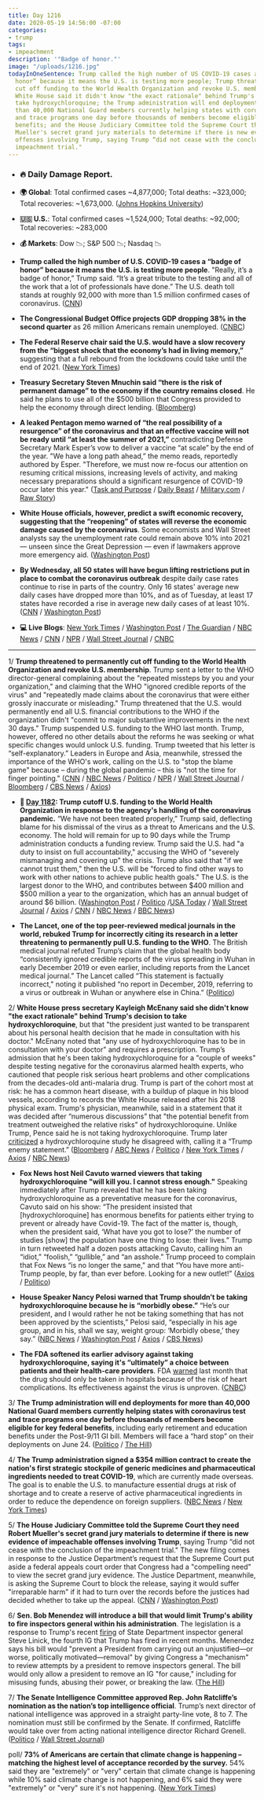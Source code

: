 ```yaml
---
title: Day 1216
date: 2020-05-19 14:56:00 -07:00
categories:
- trump
tags:
- impeachment
description: '"Badge of honor."'
image: "/uploads/1216.jpg"
todayInOneSentence: Trump called the high number of US COVID-19 cases a “badge of
  honor” because it means the U.S. is testing more people; Trump threatened to permanently
  cut off funding to the World Health Organization and revoke U.S. membership; the
  White House said it didn't know "the exact rationale" behind Trump's decision to
  take hydroxychloroquine; the Trump administration will end deployments for more
  than 40,000 National Guard members currently helping states with coronavirus test
  and trace programs one day before thousands of members become eligible for key federal
  benefits; and the House Judiciary Committee told the Supreme Court they need Robert
  Mueller's secret grand jury materials to determine if there is new evidence of impeachable
  offenses involving Trump, saying Trump “did not cease with the conclusion of the
  impeachment trial."
---
```


* ### 🔥 Daily Damage Report.

* **🌍 Global**: Total confirmed cases \~4,877,000; Total deaths: \~323,000; Total recoveries: \~1,673,000. ([Johns Hopkins University](https://coronavirus.jhu.edu/map.html))

* **🇺🇸 U.S.**: Total confirmed cases \~1,524,000; Total deaths: \~92,000; Total recoveries: \~283,000

* **💰 Markets**: Dow 📉; S&P 500 📉; Nasdaq 📉

* **Trump called the high number of U.S. COVID-19 cases a “badge of honor” because it means the U.S. is testing more people**. "Really, it’s a badge of honor,” Trump said. “It’s a great tribute to the testing and all of the work that a lot of professionals have done.” The U.S. death toll stands at roughly 92,000 with more than 1.5 million confirmed cases of coronavirus. ([CNN](https://www.cnn.com/us/live-news/us-coronavirus-update-05-19-20/h_98a6b2ecde33e2bc7a7bba956fe22235))

* **The Congressional Budget Office projects GDP dropping 38% in the second quarter** as 26 million Americans remain unemployed. ([CNBC](https://www.cnbc.com/2020/05/19/cbo-projects-38percent-drop-in-gdp-2point1-trillion-increase-in-the-deficit.html))

* **The Federal Reserve chair said the U.S. would have a slow recovery from the “biggest shock that the economy’s had in living memory,”** suggesting that a full rebound from the lockdowns could take until the end of 2021. ([New York Times](https://www.nytimes.com/2020/05/17/business/economy/fed-powell-economic-recovery.html))

* **Treasury Secretary Steven Mnuchin said “there is the risk of permanent damage” to the economy if the country remains closed**. He said he plans to use all of the $500 billion that Congress provided to help the economy through direct lending. ([Bloomberg](https://www.bloomberg.com/news/articles/2020-05-19/mnuchin-says-he-plans-to-exhaust-direct-lending-funds-for-virus?srnd=premium&sref=MIBMEEoj))

* **A leaked Pentagon memo warned of “the real possibility of a resurgence” of the coronavirus and that an effective vaccine will not be ready until “at least the summer of 2021,”** contradicting Defense Secretary Mark Esper’s vow to deliver a vaccine “at scale” by the end of the year. "We have a long path ahead,” the memo reads, reportedly authored by Esper. "Therefore, we must now re-focus our attention on resuming critical missions, increasing levels of activity, and making necessary preparations should a significant resurgence of COVID-19 occur later this year." ([Task and Purpose](https://taskandpurpose.com/news/coronavirus-vaccine-pentagon-memo) / [Daily Beast](https://www.thedailybeast.com/leaked-pentagon-memo-says-vaccine-not-likely-to-be-ready-until-summer-2021-report-says) / [Military.com](https://www.military.com/daily-news/2020/05/19/leaked-pentagon-memo-warns-real-possibility-covid-19-resurgence-no-vaccine-until-2021.html) / [Raw Story](https://www.rawstory.com/2020/05/leaked-pentagon-memo-undercuts-trumps-covid-19-happy-talk-and-projects-no-vaccine-until-next-summer/))

* **White House officials, however, predict a swift economic recovery, suggesting that the “reopening” of states will reverse the economic damage caused by the coronavirus**. Some economists and Wall Street analysts say the unemployment rate could remain above 10% into 2021 — unseen since the Great Depression — even if lawmakers approve more emergency aid. ([Washington Post](https://www.washingtonpost.com/business/2020/05/19/white-house-coronavirus-economic-recovery/))

* **By Wednesday, all 50 states will have begun lifting restrictions put in place to combat the coronavirus outbreak** despite daily case rates continue to rise in parts of the country. Only 16 states' average new daily cases have dropped more than 10%, and as of Tuesday, at least 17 states have recorded a rise in average new daily cases of at least 10%. ([CNN](https://www.cnn.com/2020/05/19/health/us-coronavirus-tuesday/index.html) / [Washington Post](https://www.washingtonpost.com/graphics/2020/national/states-reopening-coronavirus-map/?tid=lk_inline_manual_3&itid=lk_inline_manual_3))

* **💻 Live Blogs**: [New York Times](https://www.nytimes.com/2020/05/19/us/coronavirus-usa-live.html?action=click&module=Spotlight&pgtype=Homepage) / [Washington Post](https://www.washingtonpost.com/nation/2020/05/19/coronavirus-update-us/) / [The Guardian](https://www.theguardian.com/world/live/2020/may/19/coronavirus-us-live-trump-taking-hydroxychloroquine-withdraw-who-biden-obama-latest-news-updates) / [NBC News](https://www.nbcnews.com/health/health-news/live-blog/2020-05-19-coronavirus-news-n1210081) / [CNN](https://www.cnn.com/us/live-news/us-coronavirus-update-05-19-20/h_98a6b2ecde33e2bc7a7bba956fe22235) / [NPR](https://www.npr.org/sections/coronavirus-live-updates) / [Wall Street Journal](https://www.wsj.com/livecoverage/coronavirus-2020-05-19?mod=theme_coronavirus-ribbon) / [CNBC](https://www.cnbc.com/2020/05/19/coronavirus-live-updates.html)

---

1/ **Trump threatened to permanently cut off funding to the World Health Organization and revoke U.S. membership**. Trump sent a letter to the WHO director-general complaining about the "repeated missteps by you and your organization," and claiming that the WHO "ignored credible reports of the virus" and "repeatedly made claims about the coronavirus that were either grossly inaccurate or misleading." Trump threatened that the U.S. would permanently end all U.S. financial contributions to the WHO if the organization didn't "commit to major substantive improvements in the next 30 days." Trump suspended U.S. funding to the WHO last month. Trump, however, offered no other details about the reforms he was seeking or what specific changes would unlock U.S. funding. Trump tweeted that his letter is “self-explanatory.” Leaders in Europe and Asia, meanwhile, stressed the importance of the WHO's work, calling on the U.S. to "stop the blame game" because – during the global pandemic – this is "not the time for finger pointing." ([CNN](https://www.cnn.com/2020/05/19/us/trump-who-funding-threat-explainer-intl/index.html) / [NBC News](https://www.nbcnews.com/politics/politics-news/trump-threatens-make-who-funding-freeze-permanent-n1210041) / [Politico](https://www.politico.com/news/2020/05/19/trump-world-health-organization-funding-267590) / [NPR](https://www.npr.org/sections/coronavirus-live-updates/2020/05/19/858579903/trump-says-cuts-to-who-funding-will-be-final-if-it-doesnt-commit-to-major-change) / [Wall Street Journal](https://www.wsj.com/articles/chinas-president-pledges-2-billion-for-coronavirus-pandemic-11589802504?mod=hp_lead_pos3) / [Bloomberg](https://www.bloomberg.com/news/articles/2020-05-19/trump-threatens-who-with-permanent-cutoff-of-u-s-funds?sref=MIBMEEoj) / [CBS News](https://www.cbsnews.com/news/trump-threatensworld-health-organization-funding-suspension-permanent/) / [Axios](https://www.axios.com/trump-xi-world-health-organization-china-coronavirus-79b39227-e9af-4b89-ad3b-42aa2ae55c1b.html))

* **📌 [Day 1182](https://whatthefuckjusthappenedtoday.com/2020/04/15/day-1182/#1-trump-cutoff-u-s-funding-to-the-wo): Trump cutoff U.S. funding to the World Health Organization in response to the agency's handling of the coronavirus pandemic.** “We have not been treated properly,” Trump said, deflecting blame for his dismissal of the virus as a threat to Americans and the U.S. economy. The hold will remain for up to 90 days while the Trump administration conducts a funding review. Trump said the U.S. had "a duty to insist on full accountability," accusing the WHO of "severely mismanaging and covering up" the crisis. Trump also said that "if we cannot trust them," then the U.S. will be "forced to find other ways to work with other nations to achieve public health goals." The U.S. is the largest donor to the WHO, and contributes between $400 million and $500 million a year to the organization, which has an annual budget of around $6 billion. ([Washington Post](https://www.washingtonpost.com/politics/trump-announces-cutoff-of-new-funding-for-the-world-health-organization-over-pandemic-response/2020/04/14/f1df101e-7e9f-11ea-a3ee-13e1ae0a3571_story.html) / [Politico](https://www.politico.com/news/2020/04/14/trump-world-health-organization-funding-186786) /[USA Today](https://www.usatoday.com/story/news/politics/2020/04/14/coronavirus-trump-halt-funding-world-health-organization/2983707001/) / [Wall Street Journal](https://www.wsj.com/articles/u-s-will-halt-funding-to-world-health-organization-over-coronavirus-response-11586905300) / [Axios](https://www.axios.com/trump-world-health-organization-funding-65de2595-2d5e-4a6c-b7c6-9c18aa4cb905.html) / [CNN](https://www.cnn.com/2020/04/14/politics/donald-trump-world-health-organization-funding-coronavirus/index.html) / [NBC News](https://www.nbcnews.com/news/world/global-criticism-grows-trump-move-end-who-funding-amid-pandemic-n1184146) / [BBC News](https://www.bbc.com/news/world-us-canada-52291654))

* **The Lancet, one of the top peer-reviewed medical journals in the world, rebuked Trump for incorrectly citing its research in a letter threatening to permanently pull U.S. funding to the WHO**. The British medical journal refuted Trump’s claim that the global health body “consistently ignored credible reports of the virus spreading in Wuhan in early December 2019 or even earlier, including reports from the Lancet medical journal.” The Lancet called “This statement is factually incorrect," noting it published “no report in December, 2019, referring to a virus or outbreak in Wuhan or anywhere else in China.” ([Politico](https://www.politico.com/news/2020/05/19/trump-who-letter-error-267995))

2/ **White House press secretary Kayleigh McEnany said she didn't know "the exact rationale" behind Trump's decision to take hydroxychloroquine**, but that "the president just wanted to be transparent about his personal health decision that he made in consultation with his doctor." McEnany noted that "any use of hydroxychloroquine has to be in consultation with your doctor" and requires a prescription. Trump’s admission that he's been taking hydroxychloroquine for a "couple of weeks" despite testing negative for the coronavirus alarmed health experts, who cautioned that people risk serious heart problems and other complications from the decades-old anti-malaria drug. Trump is part of the cohort most at risk: he has a common heart disease, with a buildup of plaque in his blood vessels, according to records the White House released after his 2018 physical exam. Trump's physician, meanwhile, said in a statement that it was decided after “numerous discussions” that "the potential benefit from treatment outweighed the relative risks" of hydroxychloroquine. Unlike Trump, Pence said he is not taking hydroxychloroquine. Trump later [criticized](https://www.theguardian.com/world/live/2020/may/19/coronavirus-us-live-trump-taking-hydroxychloroquine-withdraw-who-biden-obama-latest-news-updates?page=with:block-5ec425648f08a1782fa7dbff#block-5ec425648f08a1782fa7dbff) a hydroxychloroquine study he disagreed with, calling it a “Trump enemy statement.” ([Bloomberg](https://www.bloomberg.com/news/articles/2020-05-19/talk-to-a-doctor-before-taking-hydroxychloroquine-mcenany-says?srnd=premium&sref=MIBMEEoj) / [ABC News](https://abcnews.go.com/Politics/coronavirus-government-response-updates-wh-press-secretary-exact/story?id=70762837) / [Politico](https://www.politico.com/news/2020/05/18/trump-hydroxychlrorquine-health-experts-267066) / [New York Times](https://www.nytimes.com/2020/05/18/us/politics/trump-hydroxychloroquine-covid-coronavirus.html) / [Axios](https://www.axios.com/trump-physician-explains-hydroxychloroquine-decision-f15b16ad-6c4f-4724-9832-5099aa35be31.html) / [NBC News](https://www.nbcnews.com/politics/white-house/unlike-trump-pence-says-he-s-not-taking-hydroxychloroquine-n1210541))

* **Fox News host Neil Cavuto warned viewers that taking hydroxychloroquine "will kill you. I cannot stress enough."** Speaking immediately after Trump revealed that he has been taking hydroxychloroquine as a preventative measure for the coronavirus, Cavuto said on his show: “The president insisted that \[hydroxychloroquine\] has enormous benefits for patients either trying to prevent or already have Covid-19. The fact of the matter is, though, when the president said, ‘What have you got to lose?’ the number of studies \[show\] the population have one thing to lose: their lives.” Trump in turn retweeted half a dozen posts attacking Cavuto, calling him an “idiot,” “foolish,” “gullible,” and “an asshole.” Trump proceed to complain that Fox News “is no longer the same," and that “You have more anti-Trump people, by far, than ever before. Looking for a new outlet!” ([Axios](https://www.axios.com/hydroxychloroquine-trump-fox-news-neil-cavuto-be0928c6-7313-407f-9d93-5fb16037b2b6.html) / [Politico](https://www.politico.com/news/2020/05/18/trump-goes-after-fox-news-host-in-twitter-flurry-267390))

* **House Speaker Nancy Pelosi warned that Trump shouldn’t be taking hydroxychloroquine because he is “morbidly obese.”** “He’s our president, and I would rather he not be taking something that has not been approved by the scientists,” Pelosi said, “especially in his age group, and in his, shall we say, weight group: ‘Morbidly obese,’ they say.” ([NBC News](https://www.nbcnews.com/politics/congress/pelosi-slams-trump-taking-hydroxychloroquine-calls-him-morbidly-obese-n1210136) / [Washington Post](https://www.washingtonpost.com/nation/2020/05/19/trump-pelosi-hydroxychloroquine-coronavirus/) / [Axios](https://www.axios.com/pelosi-trump-hydroxychloroquine-coronavirus-1afba021-f577-4400-b7b6-945953afa59e.html) / [CBS News](https://www.cbsnews.com/news/nancy-pelosi-responds-trump-taking-hydroxychloroquine-morbidly-obese-risk/))

* **The FDA softened its earlier advisory against taking hydroxychloroquine, saying it's “ultimately” a choice between patients and their health-care providers**. FDA [warned](https://www.fda.gov/drugs/drug-safety-and-availability/fda-cautions-against-use-hydroxychloroquine-or-chloroquine-covid-19-outside-hospital-setting-or) last month that the drug should only be taken in hospitals because of the risk of heart complications. Its effectiveness against the virus is unproven. ([CNBC](https://www.cnbc.com/2020/05/19/fda-appears-to-soften-stance-on-hydroxychloroquine-after-trump-says-he-takes-malaria-drug.html))

3/ **The Trump administration will end deployments for more than 40,000 National Guard members currently helping states with coronavirus test and trace programs one day before thousands of members become eligible for key federal benefits**, including early retirement and education benefits under the Post-9/11 GI bill. Members will face a “hard stop” on their deployments on June 24. ([Politico](https://www.politico.com/news/2020/05/19/national-guard-coronavirus-267514) / [The Hill](https://thehill.com/homenews/house/498499-max-rose-slams-wh-decision-to-end-national-guard-deployments-before-they-can))

4/ **The Trump administration signed a $354 million contract to create the nation's first strategic stockpile of generic medicines and pharmaceutical ingredients needed to treat COVID-19**, which are currently made overseas. The goal is to enable the U.S. to manufacture essential drugs at risk of shortage and to create a reserve of active pharmaceutical ingredients in order to reduce the dependence on foreign suppliers. ([NBC News](https://www.nbcnews.com/news/us-news/trump-admin-taps-startup-build-nation-s-first-stockpile-key-n1210011) / [New York Times](https://www.nytimes.com/2020/05/18/us/politics/trump-coronavirus-drug-manufacturing.html/))

5/ **The House Judiciary Committee told the Supreme Court they need Robert Mueller's secret grand jury materials to determine if there is new evidence of impeachable offenses involving Trump**, saying Trump “did not cease with the conclusion of the impeachment trial." The new filing comes in response to the Justice Department’s request that the Supreme Court put aside a federal appeals court order that Congress had a "compelling need" to view the secret grand jury evidence. The Justice Department, meanwhile, is asking the Supreme Court to block the release, saying it would suffer "irreparable harm" if it had to turn over the records before the justices had decided whether to take up the appeal. ([CNN](https://www.cnn.com/2020/05/18/politics/house-supreme-court-mueller-grand-jury/index.html) / [Washington Post](https://www.washingtonpost.com/politics/courts_law/house-tells-supreme-court-that-mueller-grand-jury-material-is-needed-now/2020/05/18/c6f28bec-9925-11ea-ac72-3841fcc9b35f_story.html))

6/ **Sen. Bob Menendez will introduce a bill that would limit Trump's ability to fire inspectors general within his administration**. The legislation is a response to Trump's recent [firing](https://whatthefuckjusthappenedtoday.com/2020/05/18/day-1215/#3-trump-fired-the-state-department-i) of State Department inspector general Steve Linick, the fourth IG that Trump has fired in recent months. Menendez says his bill would "prevent a President from carrying out an unjustified—or worse, politically motivated—removal" by giving Congress a "mechanism" to review attempts by a president to remove inspectors general. The bill would only allow a president to remove an IG "for cause," including for misusing funds, abusing their power, or breaking the law. ([The Hill](https://thehill.com/homenews/senate/498436-top-dem-to-introduce-bill-to-limit-trumps-ability-to-fire-igs))

7/ **The Senate Intelligence Committee approved Rep. John Ratcliffe’s nomination as the nation’s top intelligence official**. Trump’s next director of national intelligence was approved in a straight party-line vote, 8 to 7. The nomination must still be confirmed by the Senate. If confirmed, Ratcliffe would take over from acting national intelligence director Richard Grenell. ([Politico](https://www.politico.com/news/2020/05/19/senate-intelligence-panel-approves-ratcliffe-as-spy-chief-267845) / [Wall Street Journal](https://www.wsj.com/articles/senate-committee-approves-nominee-for-director-of-national-intelligence-11589903075?mod=hp_lista_pos3))

poll/ **73% of Americans are certain that climate change is happening – matching the highest level of acceptance recorded by the survey.** 54% said they are "extremely" or "very" certain that climate change is happening while 10% said climate change is not happening, and 6% said they were "extremely" or "very" sure it's not happening. ([New York Times](https://www.nytimes.com/2020/05/19/climate/coronavirus-climate-change-survey.html))